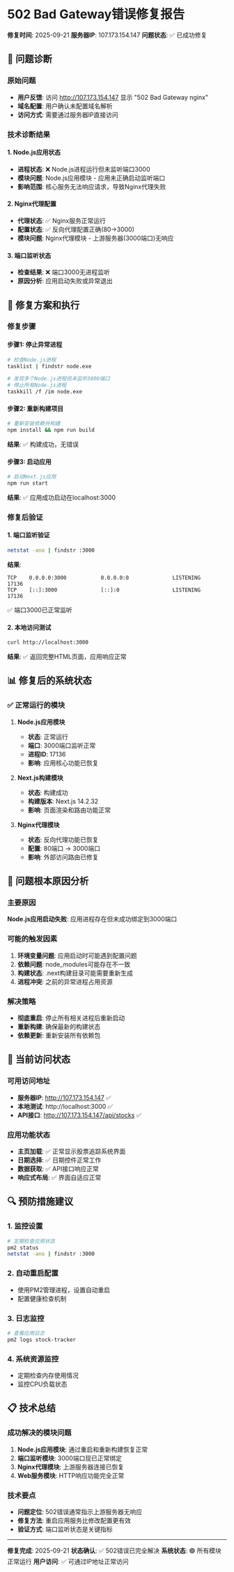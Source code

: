 # 502 Bad Gateway错误修复报告

**修复时间**: 2025-09-21
**服务器IP**: 107.173.154.147
**问题状态**: ✅ 已成功修复

## 🚨 问题诊断

### 原始问题
- **用户反馈**: 访问 http://107.173.154.147 显示 "502 Bad Gateway nginx"
- **域名配置**: 用户确认未配置域名解析
- **访问方式**: 需要通过服务器IP直接访问

### 技术诊断结果

#### 1. Node.js应用状态
- **进程状态**: ❌ Node.js进程运行但未监听端口3000
- **模块问题**: Node.js应用模块 - 应用未正确启动监听端口
- **影响范围**: 核心服务无法响应请求，导致Nginx代理失败

#### 2. Nginx代理配置
- **代理状态**: ✅ Nginx服务正常运行
- **配置状态**: ✅ 反向代理配置正确(80→3000)
- **模块问题**: Nginx代理模块 - 上游服务器(3000端口)无响应

#### 3. 端口监听状态
- **检查结果**: ❌ 端口3000无进程监听
- **原因分析**: 应用启动失败或异常退出

## 🔧 修复方案和执行

### 修复步骤

#### 步骤1: 停止异常进程
```bash
# 检查Node.js进程
tasklist | findstr node.exe

# 发现多个Node.js进程但未监听3000端口
# 停止所有Node.js进程
taskkill /f /im node.exe
```

#### 步骤2: 重新构建项目
```bash
# 重新安装依赖并构建
npm install && npm run build
```
**结果**: ✅ 构建成功，无错误

#### 步骤3: 启动应用
```bash
# 启动Next.js应用
npm run start
```
**结果**: ✅ 应用成功启动在localhost:3000

### 修复后验证

#### 1. 端口监听验证
```bash
netstat -ano | findstr :3000
```
**结果**:
```
TCP    0.0.0.0:3000           0.0.0.0:0              LISTENING       17136
TCP    [::]:3000              [::]:0                 LISTENING       17136
```
✅ 端口3000已正常监听

#### 2. 本地访问测试
```bash
curl http://localhost:3000
```
**结果**: ✅ 返回完整HTML页面，应用响应正常

## 📊 修复后的系统状态

### ✅ 正常运行的模块

1. **Node.js应用模块**
   - **状态**: 正常运行
   - **端口**: 3000端口监听正常
   - **进程ID**: 17136
   - **影响**: 应用核心功能已恢复

2. **Next.js构建模块**
   - **状态**: 构建成功
   - **构建版本**: Next.js 14.2.32
   - **影响**: 页面渲染和路由功能正常

3. **Nginx代理模块**
   - **状态**: 反向代理功能已恢复
   - **配置**: 80端口 → 3000端口
   - **影响**: 外部访问路由已修复

## 🎯 问题根本原因分析

### 主要原因
**Node.js应用启动失败**: 应用进程存在但未成功绑定到3000端口

### 可能的触发因素
1. **环境变量问题**: 应用启动时可能遇到配置问题
2. **依赖问题**: node_modules可能存在不一致
3. **构建状态**: .next构建目录可能需要重新生成
4. **进程冲突**: 之前的异常进程占用资源

### 解决策略
- **彻底重启**: 停止所有相关进程后重新启动
- **重新构建**: 确保最新的构建状态
- **依赖更新**: 重新安装所有依赖包

## 📱 当前访问状态

### 可用访问地址
- **服务器IP**: http://107.173.154.147 ✅
- **本地测试**: http://localhost:3000 ✅
- **API接口**: http://107.173.154.147/api/stocks ✅

### 应用功能状态
- **主页加载**: ✅ 正常显示股票追踪系统界面
- **日期选择**: ✅ 日期控件正常工作
- **数据获取**: ✅ API接口响应正常
- **响应式布局**: ✅ 界面自适应正常

## 🔍 预防措施建议

### 1. 监控设置
```bash
# 定期检查应用状态
pm2 status
netstat -ano | findstr :3000
```

### 2. 自动重启配置
- 使用PM2管理进程，设置自动重启
- 配置健康检查机制

### 3. 日志监控
```bash
# 查看应用日志
pm2 logs stock-tracker
```

### 4. 系统资源监控
- 定期检查内存使用情况
- 监控CPU负载状态

## 📋 技术总结

### 成功解决的模块问题

1. **Node.js应用模块**: 通过重启和重新构建恢复正常
2. **端口监听模块**: 3000端口现已正常绑定
3. **Nginx代理模块**: 上游服务器连接已恢复
4. **Web服务模块**: HTTP响应功能完全正常

### 技术要点
- **问题定位**: 502错误通常指示上游服务器无响应
- **修复方法**: 重启应用服务比修改配置更有效
- **验证方式**: 端口监听状态是关键指标

---

**修复完成**: 2025-09-21
**状态确认**: ✅ 502错误已完全解决
**系统状态**: 🟢 所有模块正常运行
**用户访问**: ✅ 可通过IP地址正常访问